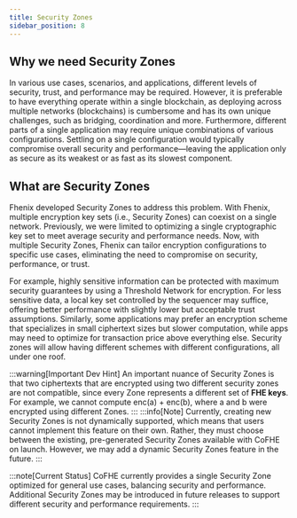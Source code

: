 ```yaml
---
title: Security Zones
sidebar_position: 8
---
```


## Why we need Security Zones

In various use cases, scenarios, and applications, different levels of security, trust, and performance may be required. However, it is preferable to have everything operate within a single blockchain, as deploying across multiple networks (blockchains) is cumbersome and has its own unique challenges, such as bridging, coordination and more. Furthermore, different parts of a single application may require unique combinations of various configurations. Settling on a single configuration would typically compromise overall security and performance—leaving the application only as secure as its weakest or as fast as its slowest component.

## What are Security Zones

Fhenix developed Security Zones to address this problem. With Fhenix, multiple encryption key sets (i.e., Security Zones) can coexist on a single network. Previously, we were limited to optimizing a single cryptographic key set to meet average security and performance needs. Now, with multiple Security Zones, Fhenix can tailor encryption configurations to specific use cases, eliminating the need to compromise on security, performance, or trust.

For example, highly sensitive information can be protected with maximum security guarantees by using a Threshold Network for encryption. For less sensitive data, a local key set controlled by the sequencer may suffice, offering better performance with slightly lower but acceptable trust assumptions. Similarly, some applications may prefer an encryption scheme that specializes in small ciphertext sizes but slower computation, while apps may need to optimize for transaction price above everything else. Security zones will allow having different schemes with different configurations, all under one roof.

:::warning[Important Dev Hint]
An important nuance of Security Zones is that two ciphertexts that are encrypted using two different security zones are not compatible, since every Zone represents a different set of **FHE keys**. For example, we cannot compute enc(a) + enc(b), where a and b were encrypted using different Zones.
:::
:::info[Note]
Currently, creating new Security Zones is not dynamically supported, which means that users cannot implement this feature on their own. Rather, they must choose between the existing, pre-generated Security Zones available with CoFHE on launch. However, we may add a dynamic Security Zones feature in the future.
:::

:::note[Current Status]
CoFHE currently provides a single Security Zone optimized for general use cases, balancing security and performance. Additional Security Zones may be introduced in future releases to support different security and performance requirements.
:::


